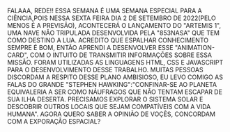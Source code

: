 FALAAA, REDE!!
ESSA SEMANA É UMA SEMANA ESPECIAL PARA A CIÊNCIA,POIS NESSA SEXTA FEIRA DIA 2 DE SETEMBRO DE 2022(PELO MENOS É A PREVISÃO), ACONTECERÁ O LANÇAMENTO DO "ARTEMIS 1", UMA NAVE NÃO TRIPULADA DESENVOLVIDA PELA "853NASA" QUE TEM COMO DESTINO  A LUA.
ACREDITO QUE ESPALHAR CONHECIMENTO SEMPRE É BOM, ENTÃO APRENDI A DESENVOLVER ESSE "ANIMATION-CARD", COM O INTUITO DE TRANSMITIR INFORMAÇÕES SOBRE ESSA MISSÃO. FORAM UTILIZADAS AS LINGUAGENS HTML, CSS E JAVASCRIPT PARA O DESENVOLVIMENTO DESSE TRABALHO. MUITAS PESSOAS DISCORDAM A RESPITO DESSE PLANO AMBISIOSO, EU LEVO COMIGO AS FALAS DO GRANDE "STEPHEN HAWKING":"CONFINAR-SE AO PLANETA EQUIVALERIA A SER COMO NÁUFRAGOS QUE NÃO TENTAM ESCAPAR DE SUA ILHA DESERTA. PRECISAMOS EXPLORAR O SISTEMA SOLAR E DESCOBRIR OUTROS LOCAIS QUE SEJAM COMPATÍVEIS COM A VIDA HUMANA".
AGORA QUERO SABER A OPINIÃO DE VOÇÊS, CONCORDAM COM A EXPORAÇÃO ESPACIAL?
